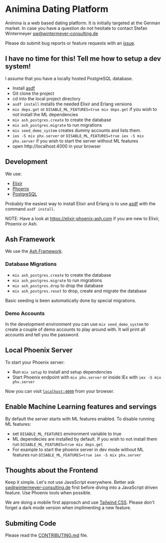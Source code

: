 # Animina Dating Platform

Animina is a web based dating platform. It is initially targeted at the
German market. In case you have a question do not hesitate to contact
Stefan Wintermeyer <sw@wintermeyer-consulting.de>

Please do submit bug reports or feature requests with an [issue](https://github.com/animina-dating/animina/issues/new).

## I have no time for this! Tell me how to setup a dev system!

I assume that you have a locally hosted PostgreSQL database.

- Install [asdf](https://asdf-vm.com)
- Git clone the project
- cd into the local project directory
- `asdf install` installs the needed Elixir and Erlang versions
- `mix deps.get` or `DISABLE_ML_FEATURES=true mix deps.get` if you wish to not install the ML dependencies
- `mix ash_postgres.create` to create the database
- `mix ash_postgres.migrate` to run migrations
- `mix seed_demo_system` creates dummy accounts and lists them.
- `iex -S mix phx.server` or `DISABLE_ML_FEATURES=true iex -S mix phx.server` if you wish to start the server without ML features
- open http://localhost:4000 in your browser

## Development

We use:

  * [Elixir](https://elixir-lang.org/install.html)
  * [Phoenix](https://hexdocs.pm/phoenix/installation.html)
  * [PostgreSQL](https://www.postgresql.org/download/)

Probably the easiest way to install Elixir and Erlang is to use
[asdf](https://asdf-vm.com) with the command `asdf install`.

NOTE: Have a look at https://elixir-phoenix-ash.com if you are new to Elixir, Phoenix or Ash.

## Ash Framework

We use the [Ash Framework](https://ash-hq.org).

### Database Migrations

- `mix ash_postgres.create` to create the database
- `mix ash_postgres.migrate` to run migrations
- `mix ash_postgres.drop` to drop the database
- `mix ash_postgres.reset` to drop, create and migrate the database

Basic seeding is been automatically done by special migrations.

### Demo Accounts

In the development environment you can use `mix seed_demo_system` to create a couple of 
demo accounts to play around with. It will print all accounts and tell you the password.

## Local Phoenix Server

To start your Phoenix server:

  * Run `mix setup` to install and setup dependencies
  * Start Phoenix endpoint with `mix phx.server` or inside IEx with `iex -S mix phx.server`

Now you can visit [`localhost:4000`](http://localhost:4000) from your browser.

## Enable Machine Learning features and servings

By default the server starts with ML features enabled. To disable running ML features:
  * set `DISABLE_ML_FEATURES` environment variable to true
  * ML dependecies are installed by default. If you wish to not install them run `DISABLE_ML_FEATURES=true mix deps.get`
  * For example to start the phoenix server in dev mode without ML features run `DISABLE_ML_FEATURES=true iex -S mix phx.server`

## Thoughts about the Frontend

Keep it simple. Let's not use JavaScript everywhere. Better ask sw@wintermeyer-consulting.de first 
before diving into a JavaScript driven feature. Use Phoenix tools when possible.

We are doing a mobile first approach and use [Tailwind CSS](https://tailwindui.com). Please don't 
forget a dark mode version when implimenting a new feature.

## Submiting Code

Please read the [CONTRIBUTING.md](CONTRIBUTING.md) file.
